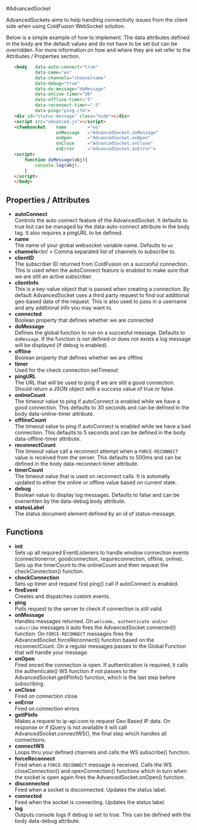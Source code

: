 #AdvancedSocket

AdvancedSockets aims to help handling connectivity issues from the client side when using ColdFusion WebSocket solution.

Below is a simple example of how to implement. The data attributes defined in the body are the default values and do not have to be set but can be overridden. For more information on how and where they are set refer to the Attributes / Properties section.

 ``` html
 	<body 	data-auto-connect="true"
 			data-name="ws"
 			data-channels="channelname"
 			data-debug="true"
 			data-do-message="doMessage"
 			data-online-timer="30"
 			data-offline-timer="5"
 			data-reconnect-timer=".5"
 			data-ping="ping.cfm">
 	<div id="status-message" class="hide"></div>
 	<script src="advanced.js"></script>
	<cfwebsocket 	name		="ws"
					onMessage	="AdvancedSocket.onMessage"
					onOpen		="AdvancedSocket.onOpen"
					onClose		="AdvancedSocket.onClose"
					onError		="AdvancedSocket.onError">
	<script>
		function doMessage(obj){
			console.log(obj);
		}
	</script>
	</body>
 ```

## Properties / Attributes

- __autoConnect__<br />
Controls the auto connect feature of the AdvancedSocket. It defaults to true but can be managed by the data-auto-connect attribute in the body tag. It also requires a pingURL to be defined.
- __name__<br />
The name of your global websocket variable name. Defaults to `ws`
- __channels__<br/ >
Comma separated list of channels to subscribe to.
- __clientID__<br />
The subscriber ID returned from ColdFusion on a succesful connection. This is used when the autoConnect feature is enabled to make sure that we are still an active subscriber.
- __clientInfo__<br />
This is a key-value object that is passed when creating a connection. By default AdvancedSocket uses a third party request to find out additional geo-based data of the request. This is also used to pass in a username and any additional info you may want to.
- __connected__<br />
Boolean property that defines whether we are connected
- __doMessage__<br />
Defines the global function to run on a succesful message. Defaults to `doMessage`. If the function is not defined or does not exists a log message will be displayed (if debug is enabled).
- __offline__<br />
Boolean property that defines whether we are offline
- __timer__<br />
Used for the check connection setTimeout
- __pingURL__<br />
The URL that will be used to ping if we are still a good connection. Should return a JSON object with a success value of true or false.
- __onlineCount__<br />
The timeout value to ping if autoConnect is enabled while we have a good connection. This defaults to 30 seconds and can be defined in the body data-online-timer attribute.
- __offlineCount__<br />
The timeout value to ping if autoConnect is enabled while we have a bad connection. This defaults to 5 seconds and can be defined in the body data-offline-timer attribute.
- __reconnectCount__<br />
The timeout value call a reconnect attempt when a `FORCE-RECONNECT` value is received from the server. This defaults to 500ms and can be defined in the body data-reconnect-timer attribute.
- __timerCount__<br />
The timeout value that is used on reconnect calls. It is automally updated to either the online or offline value based on current state.
- __debug__<br />
Boolean value to display log messages. Defaults to false and can be overwritten by the data-debug body attribute.
- __statusLabel__<br />
The status document element defined by an id of status-message.

## Functions

- __init__<br />
Sets up all required EventListeners to handle window connection events (connectionerror, goodconnection, requireconnection, offline, online). Sets up the timerCount to the onlineCount and then request the checkConnection() function.
- __checkConnection__<br />
Sets up timer and request first ping() call if autoConnect is enabled.
- __fireEvent__<br />
Creates and dispatches custom events.
- __ping__<br />
Polls request to the server to check if connection is still valid.
- __onMessage__<br />
Handles messages returned. On `welcome, authenticate and/or subscribe` messages it auto fires the AdvancedSocket.connected() function. On `FORCE-RECONNECT` messages fires the AdvancedSocket.forceReconnect() funciton based on the reconnectCount. On a regular messages passes to the Global Function that will handle your message.
- __onOpen__<br />
Fired onced the connection is open. If authentication is required, it calls the authenticate() WS function if not passes to the AdvancedSocket.getIPInfo() function, which is the last step before subscribing.
- __onClose__<br />
Fired on connection close
- __onError__<br />
Fired on connection errors
- __getIPInfo__<br />
Makes a request to ip-api.com to request Geo Based IP data. On response or if jQuery is not available it will call AdvancedSocket.connectWS(), the final step which handles all connections.
- __connectWS__<br />
Loops thru your defined channels and calls the WS subscribe() function.
- __forceReconnect__<br />
Fired when a `FORCE-RECONNECT` message is received. Calls the WS closeConnection() and openConnection() functions which in turn when the socket is open again fires the AdvancedSocket.onOpen() function.
- __disconnected__<br />
Fired when a socket is disconnected. Updates the status label.
- __connected__<br />
Fired when the socket is connecting. Updates the status label.
- __log__<br />
Outputs console logs if debug is set to true. This can be defined with the body data-debug attribute.